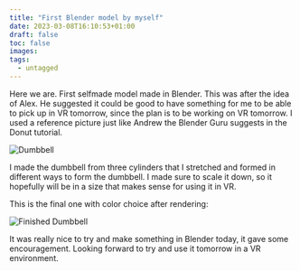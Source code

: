 ```yaml
---
title: "First Blender model by myself"
date: 2023-03-08T16:10:53+01:00
draft: false
toc: false
images:
tags:
  - untagged
---
```


Here we are. First selfmade model made in Blender. This was after the idea of Alex. He suggested it could be good to have something for me to be able to pick up in VR tomorrow, since the plan is to be working on VR tomorrow. I used a reference picture just like Andrew the Blender Guru suggests in the Donut tutorial.

![Dumbbell](/blender/dumbbell/dumbbell.jpg)

I made the dumbbell from three cylinders that I stretched and formed in different ways to form the dumbbell. I made sure to scale it down, so it hopefully will be in a size that makes sense for using it in VR.

This is the final one with color choice after rendering:

![Finished Dumbbell](/blender/dumbbell/finished-dumbbell.png)

It was really nice to try and make something in Blender today, it gave some encouragement. Looking forward to try and use it tomorrow in a VR environment.
